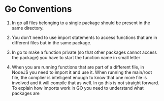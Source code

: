 # Go Conventions

1. In go all files belonging to a single package should be present in the same directory.

2. You don't need to use import statements to access functions that are in different files but in the same package.

3. In go to make a function private (so that other packages cannot access the package) you have to start the function name in small letter

1. When you are running functions that are part of a different file, in NodeJS you need to import it and use it. When running the main/root file, the complier is intelligent enough to know that one more file is involved and it will compile that as well. In go this is not straight forward. To explain how imports work in GO you need to understand what packages are
